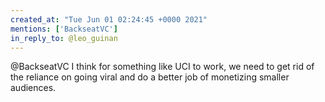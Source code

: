 ```yaml
---
created_at: "Tue Jun 01 02:24:45 +0000 2021"
mentions: ['BackseatVC']
in_reply_to: @leo_guinan
---
```


@BackseatVC I think for something like UCI to work, we need to get rid of the reliance on going viral and do a better job of monetizing smaller audiences.